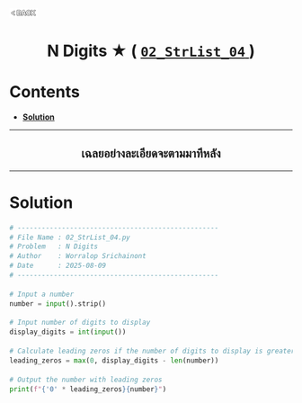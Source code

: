 <p align="left">
  <a href="../README.md">
    <img src="../../Z99-OTHERS/00-common/00-back.png" style="width:10%">
  </a>
</p>

<div align="center">
  <h1>
    N Digits ★ (
      <a href="https://drive.google.com/file/d/1x9TSTjfAS4zqxaoHenatkl9PoeYzBxYE/view?usp=drive_link">
        <code>02_StrList_04</code>
      </a>
    )
  </h1>
</div>

# Contents

-   [**Solution**](#solution)

---

<div align="center">
  <h2>เฉลยอย่างละเอียดจะตามมาทีหลัง</h2>
</div>

---

# Solution

```python
# --------------------------------------------------
# File Name : 02_StrList_04.py
# Problem   : N Digits
# Author    : Worralop Srichainont
# Date      : 2025-08-09
# --------------------------------------------------

# Input a number
number = input().strip()

# Input number of digits to display
display_digits = int(input())

# Calculate leading zeros if the number of digits to display is greater
leading_zeros = max(0, display_digits - len(number))

# Output the number with leading zeros
print(f"{'0' * leading_zeros}{number}")
```
